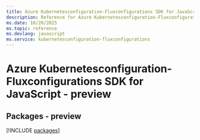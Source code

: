 ```yaml
---
title: Azure Kubernetesconfiguration-Fluxconfigurations SDK for JavaScript
description: Reference for Azure Kubernetesconfiguration-Fluxconfigurations SDK for JavaScript
ms.date: 10/20/2025
ms.topic: reference
ms.devlang: javascript
ms.service: kubernetesconfiguration-fluxconfigurations
---
```

# Azure Kubernetesconfiguration-Fluxconfigurations SDK for JavaScript - preview
## Packages - preview
[!INCLUDE [packages](kubernetesconfiguration-fluxconfigurations-index.md)]